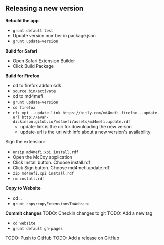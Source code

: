Releasing a new version
-----------------------
**Rebuild the app**
* `grunt default test`
* Update version number in package.json
* `grunt update-version`

**Build for Safari**

* Open Safari Extension Builder
* Click Build Package

**Build for Firefox**

* cd to firefox addon sdk
* `source bin/activate`
* cd to md4mefi
* `grunt update-version`
* `cd firefox`
* `cfx xpi --update-link https://bitly.com/md4mefi-firefox --update-url http://evan-dickinson.gitub.io/md4mefi/assets/md4mefi.update.rdf`
    - update-link is the uri for downloading the new verson
    - update-url is the uri with info about a new version's availability

Sign the extension:

* `unzip md4mefi.xpi install.rdf`
* Open the McCoy application
* Click Install button. Choose install.rdf
* Click Sign button. Choose md4mefi.update.rdf
* `zip md4mefi.xpi install.rdf`
* `rm install.rdf`

**Copy to Website**
* cd ..
* `grunt copy:copyExtensionsToWebsite`

**Commit changes**
TODO: Checkin changes to git
TODO: Add a new tag

* `cd website`
* `grunt default gh-pages`

TODO: Push to GitHub
TODO: Add a release on GitHub
